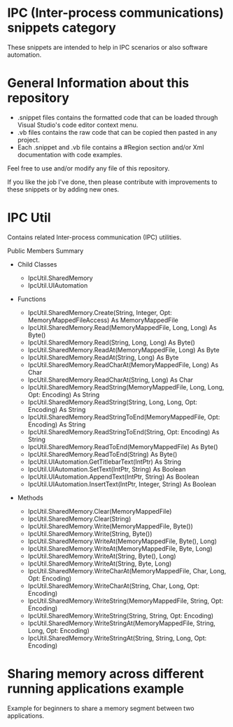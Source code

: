 # IPC (Inter-process communications) snippets category
These snippets are intended to help in IPC scenarios or also software automation.

# General Information about this repository
 - .snippet files contains the formatted code that can be loaded through Visual Studio's code editor context menu.
 - .vb files contains the raw code that can be copied then pasted in any project.
 - Each .snippet and .vb file contains a #Region section and/or Xml documentation with code examples.
 
Feel free to use and/or modify any file of this repository.

If you like the job I've done, then please contribute with improvements to these snippets or by adding new ones.

# IPC Util
Contains related Inter-process communication (IPC) utilities.

Public Members Summary

 - Child Classes
   - IpcUtil.SharedMemory
   - IpcUtil.UIAutomation

 - Functions
   - IpcUtil.SharedMemory.Create(String, Integer, Opt: MemoryMappedFileAccess) As MemoryMappedFile
   - IpcUtil.SharedMemory.Read(MemoryMappedFile, Long, Long) As Byte()
   - IpcUtil.SharedMemory.Read(String, Long, Long) As Byte()
   - IpcUtil.SharedMemory.ReadAt(MemoryMappedFile, Long) As Byte
   - IpcUtil.SharedMemory.ReadAt(String, Long) As Byte
   - IpcUtil.SharedMemory.ReadCharAt(MemoryMappedFile, Long) As Char
   - IpcUtil.SharedMemory.ReadCharAt(String, Long) As Char
   - IpcUtil.SharedMemory.ReadString(MemoryMappedFile, Long, Long, Opt: Encoding) As String
   - IpcUtil.SharedMemory.ReadString(String, Long, Long, Opt: Encoding) As String
   - IpcUtil.SharedMemory.ReadStringToEnd(MemoryMappedFile, Opt: Encoding) As String
   - IpcUtil.SharedMemory.ReadStringToEnd(String, Opt: Encoding) As String
   - IpcUtil.SharedMemory.ReadToEnd(MemoryMappedFile) As Byte()
   - IpcUtil.SharedMemory.ReadToEnd(String) As Byte()
   - IpcUtil.UIAutomation.GetTitlebarText(IntPtr) As String
   - IpcUtil.UIAutomation.SetText(IntPtr, String) As Boolean
   - IpcUtil.UIAutomation.AppendText(IntPtr, String) As Boolean
   - IpcUtil.UIAutomation.InsertText(IntPtr, Integer, String) As Boolean

 - Methods
   - IpcUtil.SharedMemory.Clear(MemoryMappedFile)
   - IpcUtil.SharedMemory.Clear(String)
   - IpcUtil.SharedMemory.Write(MemoryMappedFile, Byte())
   - IpcUtil.SharedMemory.Write(String, Byte())
   - IpcUtil.SharedMemory.WriteAt(MemoryMappedFile, Byte(), Long)
   - IpcUtil.SharedMemory.WriteAt(MemoryMappedFile, Byte, Long)
   - IpcUtil.SharedMemory.WriteAt(String, Byte(), Long)
   - IpcUtil.SharedMemory.WriteAt(String, Byte, Long)
   - IpcUtil.SharedMemory.WriteCharAt(MemoryMappedFile, Char, Long, Opt: Encoding)
   - IpcUtil.SharedMemory.WriteCharAt(String, Char, Long, Opt: Encoding)
   - IpcUtil.SharedMemory.WriteString(MemoryMappedFile, String, Opt: Encoding)
   - IpcUtil.SharedMemory.WriteString(String, String, Opt: Encoding)
   - IpcUtil.SharedMemory.WriteStringAt(MemoryMappedFile, String, Long, Opt: Encoding)
   - IpcUtil.SharedMemory.WriteStringAt(String, String, Long, Opt: Encoding)

# Sharing memory across different running applications example
Example for beginners to share a memory segment between two applications.
